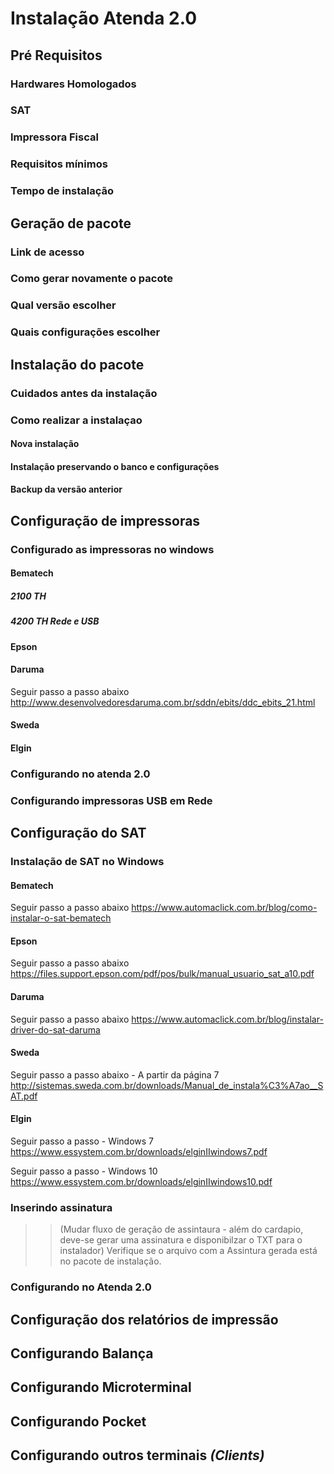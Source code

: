 <!-- TITLE: Instalacão -->
<!-- SUBTITLE: Instalacão -->

# Instalação Atenda 2.0
## **Pré Requisitos**
### Hardwares Homologados
### SAT
### Impressora Fiscal

### Requisitos mínimos

### Tempo de instalação

## **Geração de pacote**
### Link de acesso

### Como gerar novamente o pacote

### Qual versão escolher

### Quais configurações escolher

## **Instalação do pacote**

### Cuidados antes da instalação

### Como realizar a instalaçao

#### Nova instalação 


#### Instalação preservando o banco e configurações

#### Backup da versão anterior

## **Configuração de impressoras**
### Configurado as impressoras no windows

#### **Bematech**
##### 2100 TH
##### 4200 TH Rede e USB
#### **Epson**
#### **Daruma**
Seguir passo a passo abaixo
http://www.desenvolvedoresdaruma.com.br/sddn/ebits/ddc_ebits_21.html
#### **Sweda**
#### **Elgin**

### Configurando no atenda 2.0


### Configurando impressoras USB em Rede

## **Configuração do SAT**
### Instalação de SAT no Windows
#### **Bematech**
Seguir passo a passo abaixo
https://www.automaclick.com.br/blog/como-instalar-o-sat-bematech

#### **Epson**
Seguir passo a passo abaixo
https://files.support.epson.com/pdf/pos/bulk/manual_usuario_sat_a10.pdf

#### **Daruma**
Seguir passo a passo abaixo
https://www.automaclick.com.br/blog/instalar-driver-do-sat-daruma

#### **Sweda**
Seguir passo a passo abaixo - A partir da página 7
http://sistemas.sweda.com.br/downloads/Manual_de_instala%C3%A7ao__SAT.pdf

#### **Elgin**

Seguir passo a passo - Windows 7
https://www.essystem.com.br/downloads/elginIIwindows7.pdf

Seguir passo a passo - Windows 10
https://www.essystem.com.br/downloads/elginIIwindows10.pdf

### Inserindo assinatura
> > (Mudar fluxo de geração de assintaura - além do cardapio, deve-se gerar uma assinatura e disponibilzar o TXT para o instalador)
Verifique se o arquivo com a Assintura gerada está no pacote de instalação.


### Configurando no Atenda 2.0

## **Configuração dos relatórios de impressão**

## **Configurando Balança**

## **Configurando Microterminal**

## **Configurando Pocket**

## **Configurando outros terminais** *(Clients)*


